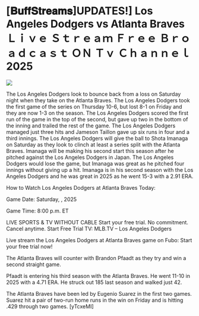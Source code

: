 # [𝐁𝐮𝐟𝐟𝐒𝐭𝐫𝐞𝐚𝐦𝐬]UPDATES!] Los Angeles Dodgers vs Atlanta Braves Ｌｉｖｅ Ｓｔｒｅａｍ Ｆｒｅｅ Ｂｒｏａｄｃａｓｔ ＯＮ Ｔｖ Ｃｈａｎｎｅｌ  2025  
  
  
[![](https://i.imgur.com/qSNzIqt.png)](https://movie.rssnews.media/TzkufMb.php)  
  
The Los Angeles Dodgers look to bounce back from a loss on Saturday night when they take on the Atlanta Braves. The Los Angeles Dodgers took the first game of the series on Thursday 10-6, but lost 8-1 on Friday and they are now 1-3 on the season. The Los Angeles Dodgers scored the first run of the game in the top of the second, but gave up two in the bottom of the inning and trailed the rest of the game. The Los Angeles Dodgers managed just three hits and Jameson Taillon gave up six runs in four and a third innings. The Los Angeles Dodgers will give the ball to Shota Imanaga on Saturday as they look to clinch at least a series split with the Atlanta Braves. Imanaga will be making his second start this season after he pitched against the Los Angeles Dodgers in Japan. The Los Angeles Dodgers would lose the game, but Imanaga was great as he pitched four innings without giving up a hit. Imanaga is in his second season with the Los Angeles Dodgers and he was great in 2025 as he went 15-3 with a 2.91 ERA.

How to Watch Los Angeles Dodgers at Atlanta Braves Today:

Game Date: Saturday, , 2025

Game Time: 8:00 p.m. ET

LIVE SPORTS & TV WITHOUT CABLE
Start your free trial. No commitment. Cancel anytime.
Start Free Trial
TV: MLB.TV – Los Angeles Dodgers

Live stream the Los Angeles Dodgers at Atlanta Braves game on Fubo: Start your free trial now!

The Atlanta Braves will counter with Brandon Pfaadt as they try and win a second straight game.

Pfaadt is entering his third season with the Atlanta Braves. He went 11-10 in 2025 with a 4.71 ERA. He struck out 185 last season and walked just 42.

The Atlanta Braves have been led by Eugenio Suarez in the first two games. Suarez hit a pair of two-run home runs in the win on Friday and is hitting .429 through two games. [yTcxeMI]